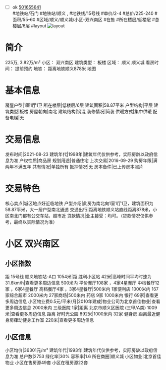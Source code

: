 - [ ] ok [501655641](https://bj.5i5j.com/ershoufang/501655641.html)  
 #地铁站/石门 #地铁站/顺义 ,  #地铁线/15号线
#单价/2-4 #总价/225-240 #面积/55-60   #区域/顺义/顺义城/小区-双兴南区 #在售 #所在楼层/低楼层 #总楼层/6层 #layout 
![layout](http://image2a.5i5j.com/bdir/layout/105722.jpg_P5.jpg) 
# 简介 
 225万,  3.82万/m² 
小区： 双兴南区
建筑类型： 板楼
区域： 顺义 顺义城
看房时间： 提前预约
地铁： 距离地铁顺义878米 地图
# 基本信息 
 房屋户型|1室1厅1卫
所在楼层|低楼层/6层
建筑面积|58.87平米
户型结构|平层
建筑类型|板楼
房屋朝向|南北
建筑结构|钢混
装修情况|简装
供暖方式|集中供暖
配备电梯|无
# 交易信息 
 发布时间|2021-08-23
建筑年代|1998年|建筑年代仅供参考，实际房龄以政府信息为准
产权性质|商品房
规划用途|普通住宅
上次交易|2016-09-29
购房年限|满两年不满五年
共有情况|单独所有
抵押情况|无
房本备件|已上传房本照片
# 交易特色 
 核心卖点|城区地点好近临地铁
户型介绍|此房为南北向1室1厅1卫，建筑面积为58.87平米，大一居户型南北通透
交通出行|距离地铁顺义站直线距离878米，小区南北门都有公交车站，超市近
贷款情况|业主接受：均可。（贷款情况仅供参考，最终以实际情况为准）
# 小区 双兴南区
## 小区指数 
 距 15号线 顺义地铁站-A口 1054米|距 胜利小区站 42米|高峰时间平均时速为31.6km/h|查看更多周边信息
500米内 平价餐厅108家 ，4家4星餐厅
中档餐厅12家 ，6家4星餐厅
高档餐厅4家 ，3家4星餐厅|500米内 1家便利店
1000米内 167家综合超市
2000米内 27家商场|500米内 药店 9家
1000米内 银行 69家|查看更多周边信息
小区物业费0.5元/平米/月|2010年建成|物业公司为北京首佳物业|查看更多周边信息
2000米内 三级医院 1家|距离 北京市顺义区医院 (三甲/A类) 1009米|查看更多周边信息
距离 好时光公园 892米|1000米内 32家 健身房
距离最近健身房葎动健身工作室 220米|查看更多周边信息
## 小区信息 
 小区均价|36301元/m²
建筑年代|1993年|建筑年代仅供参考，实际房龄以政府信息为准
总户数|2753
绿化率|30%
容积率|1.6
所在商圈|顺义城
小区物业|北京首佳物业
小区在售房源49套
小区在租房源22套
